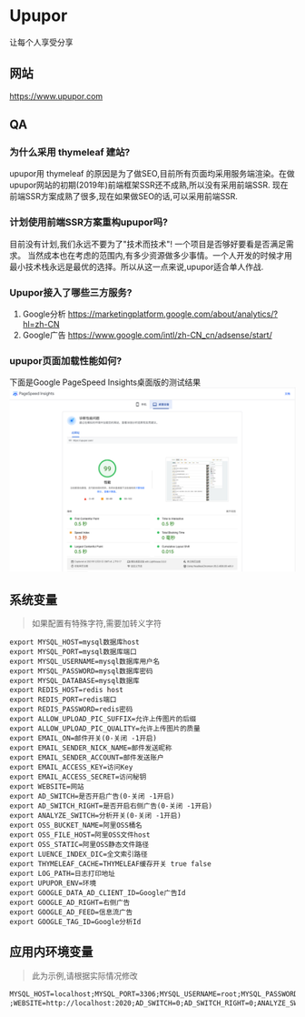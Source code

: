 # Upupor
让每个人享受分享

## 网站
https://www.upupor.com

## QA
### 为什么采用 thymeleaf 建站?
upupor用 thymeleaf 的原因是为了做SEO,目前所有页面均采用服务端渲染。在做upupor网站的初期(2019年)前端框架SSR还不成熟,所以没有采用前端SSR.
现在前端SSR方案成熟了很多,现在如果做SEO的话,可以采用前端SSR.

### 计划使用前端SSR方案重构upupor吗?
目前没有计划,我们永远不要为了"技术而技术"! 一个项目是否够好要看是否满足需求。
当然成本也在考虑的范围内,有多少资源做多少事情。一个人开发的时候才用最小技术栈永远是最优的选择。所以从这一点来说,upupor适合单人作战.

### Upupor接入了哪些三方服务?
1. Google分析 https://marketingplatform.google.com/about/analytics/?hl=zh-CN
2. Google广告 https://www.google.com/intl/zh-CN_cn/adsense/start/

### upupor页面加载性能如何?
下面是Google PageSpeed Insights桌面版的测试结果
![PageSpeed Insights性能测试](docs/content_21123109200267011072.png)

## 系统变量
> 如果配置有特殊字符,需要加转义字符
```
export MYSQL_HOST=mysql数据库host
export MYSQL_PORT=mysql数据库端口
export MYSQL_USERNAME=mysql数据库用户名
export MYSQL_PASSWORD=mysql数据库密码
export MYSQL_DATABASE=mysql数据库
export REDIS_HOST=redis host
export REDIS_PORT=redis端口
export REDIS_PASSWORD=redis密码
export ALLOW_UPLOAD_PIC_SUFFIX=允许上传图片的后缀
export ALLOW_UPLOAD_PIC_QUALITY=允许上传图片的质量
export EMAIL_ON=邮件开关(0-关闭 -1开启)
export EMAIL_SENDER_NICK_NAME=邮件发送昵称
export EMAIL_SENDER_ACCOUNT=邮件发送账户
export EMAIL_ACCESS_KEY=访问Key
export EMAIL_ACCESS_SECRET=访问秘钥 
export WEBSITE=网站
export AD_SWITCH=是否开启广告(0-关闭 -1开启)
export AD_SWITCH_RIGHT=是否开启右侧广告(0-关闭 -1开启)
export ANALYZE_SWITCH=分析开关(0-关闭 -1开启)
export OSS_BUCKET_NAME=阿里OSS桶名
export OSS_FILE_HOST=阿里OSS文件host
export OSS_STATIC=阿里OSS静态文件路径
export LUENCE_INDEX_DIC=全文索引路径
export THYMELEAF_CACHE=THYMELEAF缓存开关 true false
export LOG_PATH=日志打印地址
export UPUPOR_ENV=环境
export GOOGLE_DATA_AD_CLIENT_ID=Google广告Id
export GOOGLE_AD_RIGHT=右侧广告
export GOOGLE_AD_FEED=信息流广告
export GOOGLE_TAG_ID=Google分析Id
```

## 应用内环境变量
> 此为示例,请根据实际情况修改
```
MYSQL_HOST=localhost;MYSQL_PORT=3306;MYSQL_USERNAME=root;MYSQL_PASSWORD=123456;MYSQL_DATABASE=open_base;REDIS_HOST=localhost;REDIS_PORT=6379;REDIS_PASSWORD=;ALLOW_UPLOAD_PIC_SUFFIX=jpg;ALLOW_UPLOAD_PIC_QUALITY=0.5;EMAIL_ON=0;EMAIL_SENDER_NICK_NAME=;EMAIL_SENDER_ACCOUNT=;EMAIL_ACCESS_KEY=;EMAIL_ACCESS_SECRET= ;WEBSITE=http://localhost:2020;AD_SWITCH=0;AD_SWITCH_RIGHT=0;ANALYZE_SWITCH=0;OSS_BUCKET_NAME=;OSS_FILE_HOST=;OSS_STATIC=http://localhost:2020;LUENCE_INDEX_DIC=;THYMELEAF_CACHE=false;LOG_PATH=/Users/yangrunkang/logs;UPUPOR_ENV=dev;GOOGLE_DATA_AD_CLIENT_ID=;GOOGLE_AD_RIGHT=;GOOGLE_AD_FEED=;GOOGLE_TAG_ID=
```
